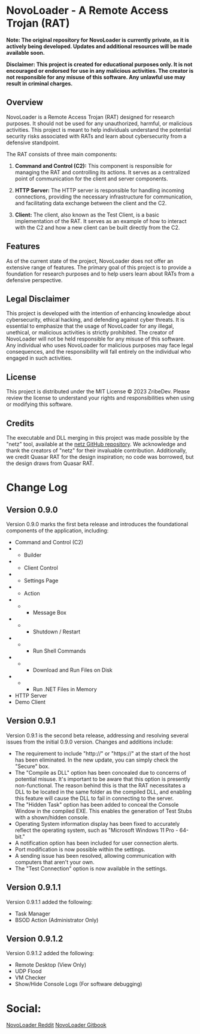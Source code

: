 # NovoLoader - A Remote Access Trojan (RAT)

**Note: The original repository for NovoLoader is currently private, as it is actively being developed. Updates and additional resources will be made available soon.**

**Disclaimer: This project is created for educational purposes only. It is not encouraged or endorsed for use in any malicious activities. The creator is not responsible for any misuse of this software. Any unlawful use may result in criminal charges.**

## Overview

NovoLoader is a Remote Access Trojan (RAT) designed for research purposes. It should not be used for any unauthorized, harmful, or malicious activities. This project is meant to help individuals understand the potential security risks associated with RATs and learn about cybersecurity from a defensive standpoint.

The RAT consists of three main components:

1. **Command and Control (C2):** This component is responsible for managing the RAT and controlling its actions. It serves as a centralized point of communication for the client and server components.

2. **HTTP Server:** The HTTP server is responsible for handling incoming connections, providing the necessary infrastructure for communication, and facilitating data exchange between the client and the C2.

3. **Client:** The client, also known as the Test Client, is a basic implementation of the RAT. It serves as an example of how to interact with the C2 and how a new client can be built directly from the C2.

## Features

As of the current state of the project, NovoLoader does not offer an extensive range of features. The primary goal of this project is to provide a foundation for research purposes and to help users learn about RATs from a defensive perspective.

## Legal Disclaimer

This project is developed with the intention of enhancing knowledge about cybersecurity, ethical hacking, and defending against cyber threats. It is essential to emphasize that the usage of NovoLoader for any illegal, unethical, or malicious activities is strictly prohibited. The creator of NovoLoader will not be held responsible for any misuse of this software. Any individual who uses NovoLoader for malicious purposes may face legal consequences, and the responsibility will fall entirely on the individual who engaged in such activities.

## License

This project is distributed under the MIT License © 2023 ZribeDev. Please review the license to understand your rights and responsibilities when using or modifying this software.

## Credits

The executable and DLL merging in this project was made possible by the "netz" tool, available at the [netz GitHub repository](https://github.com/madebits/msnet-netz-compressor). We acknowledge and thank the creators of "netz" for their invaluable contribution. Additionally, we credit Quasar RAT for the design inspiration; no code was borrowed, but the design draws from Quasar RAT.

# Change Log
## Version 0.9.0
Version 0.9.0 marks the first beta release and introduces the foundational components of the application, including:
* Command and Control (C2)
* * Builder
* * Client Control
* * Settings Page
* * Action
* * * Message Box
* * * Shutdown / Restart
* * * Run Shell Commands
* * * Download and Run Files on Disk
* * * Run .NET Files in Memory
* HTTP Server
* Demo Client

## Version 0.9.1
Version 0.9.1 is the second beta release, addressing and resolving several issues from the initial 0.9.0 version. Changes and additions include:
* The requirement to include "http://" or "https://" at the start of the host has been eliminated. In the new update, you can simply check the "Secure" box.
* The "Compile as DLL" option has been concealed due to concerns of potential misuse. It's important to be aware that this option is presently non-functional. The reason behind this is that the RAT necessitates a DLL to be located in the same folder as the compiled DLL, and enabling this feature will cause the DLL to fail in connecting to the server.
* The "Hidden Task" option has been added to conceal the Console Window in the compiled EXE. This enables the generation of Test Stubs with a shown/hidden console.
* Operating System information display has been fixed to accurately reflect the operating system, such as "Microsoft Windows 11 Pro - 64-bit."
* A notification option has been included for user connection alerts.
* Port modification is now possible within the settings.
* A sending issue has been resolved, allowing communication with computers that aren't your own.
* The "Test Connection" option is now available in the settings.

## Version 0.9.1.1
Version 0.9.1.1 added the following:
* Task Manager
* BSOD Action (Administrator Only)

## Version 0.9.1.2
Version 0.9.1.2 added the following:
* Remote Desktop (View Only)
* UDP Flood
* VM Checker
* Show/Hide Console Logs (For software debugging)

# Social:
[NovoLoader Reddit](https://www.reddit.com/r/novoloader)
[NovoLoader Gitbook](https://zribedev.gitbook.io/novoloader/)
